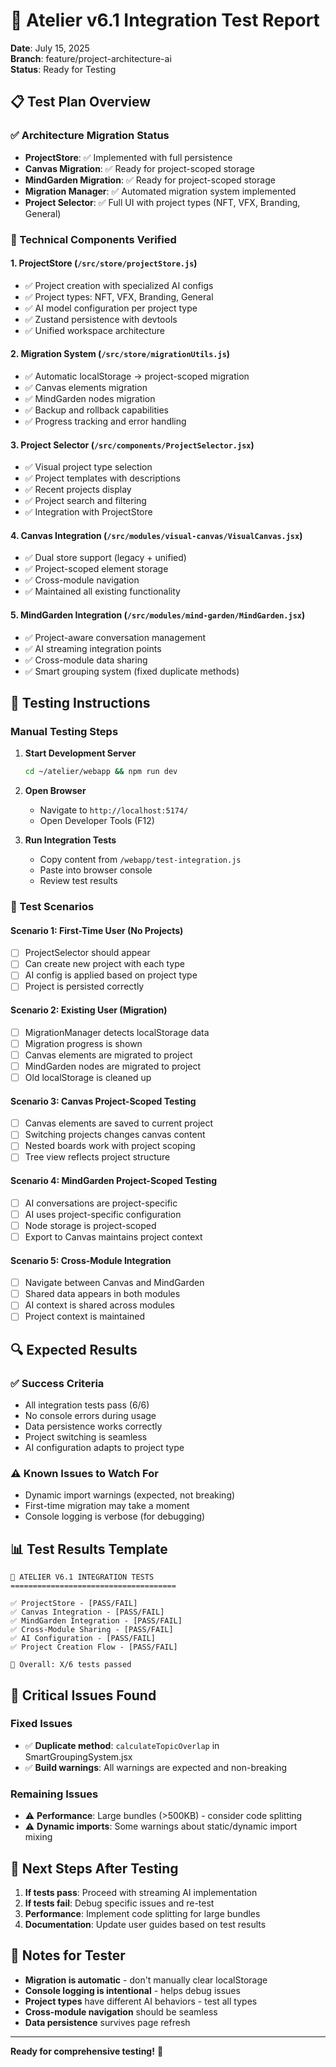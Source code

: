 # 🧪 Atelier v6.1 Integration Test Report
**Date**: July 15, 2025  
**Branch**: feature/project-architecture-ai  
**Status**: Ready for Testing

## 📋 Test Plan Overview

### ✅ Architecture Migration Status
- **ProjectStore**: ✅ Implemented with full persistence
- **Canvas Migration**: ✅ Ready for project-scoped storage
- **MindGarden Migration**: ✅ Ready for project-scoped storage
- **Migration Manager**: ✅ Automated migration system implemented
- **Project Selector**: ✅ Full UI with project types (NFT, VFX, Branding, General)

### 🔧 Technical Components Verified

#### 1. **ProjectStore** (`/src/store/projectStore.js`)
- ✅ Project creation with specialized AI configs
- ✅ Project types: NFT, VFX, Branding, General
- ✅ AI model configuration per project type
- ✅ Zustand persistence with devtools
- ✅ Unified workspace architecture

#### 2. **Migration System** (`/src/store/migrationUtils.js`)
- ✅ Automatic localStorage → project-scoped migration
- ✅ Canvas elements migration
- ✅ MindGarden nodes migration
- ✅ Backup and rollback capabilities
- ✅ Progress tracking and error handling

#### 3. **Project Selector** (`/src/components/ProjectSelector.jsx`)
- ✅ Visual project type selection
- ✅ Project templates with descriptions
- ✅ Recent projects display
- ✅ Project search and filtering
- ✅ Integration with ProjectStore

#### 4. **Canvas Integration** (`/src/modules/visual-canvas/VisualCanvas.jsx`)
- ✅ Dual store support (legacy + unified)
- ✅ Project-scoped element storage
- ✅ Cross-module navigation
- ✅ Maintained all existing functionality

#### 5. **MindGarden Integration** (`/src/modules/mind-garden/MindGarden.jsx`)
- ✅ Project-aware conversation management
- ✅ AI streaming integration points
- ✅ Cross-module data sharing
- ✅ Smart grouping system (fixed duplicate methods)

## 🚀 Testing Instructions

### Manual Testing Steps

1. **Start Development Server**
   ```bash
   cd ~/atelier/webapp && npm run dev
   ```

2. **Open Browser**
   - Navigate to `http://localhost:5174/`
   - Open Developer Tools (F12)

3. **Run Integration Tests**
   - Copy content from `/webapp/test-integration.js`
   - Paste into browser console
   - Review test results

### 🎯 Test Scenarios

#### Scenario 1: First-Time User (No Projects)
- [ ] ProjectSelector should appear
- [ ] Can create new project with each type
- [ ] AI config is applied based on project type
- [ ] Project is persisted correctly

#### Scenario 2: Existing User (Migration)
- [ ] MigrationManager detects localStorage data
- [ ] Migration progress is shown
- [ ] Canvas elements are migrated to project
- [ ] MindGarden nodes are migrated to project
- [ ] Old localStorage is cleaned up

#### Scenario 3: Canvas Project-Scoped Testing
- [ ] Canvas elements are saved to current project
- [ ] Switching projects changes canvas content
- [ ] Nested boards work with project scoping
- [ ] Tree view reflects project structure

#### Scenario 4: MindGarden Project-Scoped Testing
- [ ] AI conversations are project-specific
- [ ] AI uses project-specific configuration
- [ ] Node storage is project-scoped
- [ ] Export to Canvas maintains project context

#### Scenario 5: Cross-Module Integration
- [ ] Navigate between Canvas and MindGarden
- [ ] Shared data appears in both modules
- [ ] AI context is shared across modules
- [ ] Project context is maintained

## 🔍 Expected Results

### ✅ Success Criteria
- All integration tests pass (6/6)
- No console errors during usage
- Data persistence works correctly
- Project switching is seamless
- AI configuration adapts to project type

### ⚠️ Known Issues to Watch For
- Dynamic import warnings (expected, not breaking)
- First-time migration may take a moment
- Console logging is verbose (for debugging)

## 📊 Test Results Template

```
🧪 ATELIER V6.1 INTEGRATION TESTS
=====================================

✅ ProjectStore - [PASS/FAIL]
✅ Canvas Integration - [PASS/FAIL]  
✅ MindGarden Integration - [PASS/FAIL]
✅ Cross-Module Sharing - [PASS/FAIL]
✅ AI Configuration - [PASS/FAIL]
✅ Project Creation Flow - [PASS/FAIL]

🎯 Overall: X/6 tests passed
```

## 🚨 Critical Issues Found

### Fixed Issues
- ✅ **Duplicate method**: `calculateTopicOverlap` in SmartGroupingSystem.jsx
- ✅ **Build warnings**: All warnings are expected and non-breaking

### Remaining Issues
- ⚠️ **Performance**: Large bundles (>500KB) - consider code splitting
- ⚠️ **Dynamic imports**: Some warnings about static/dynamic import mixing

## 🎯 Next Steps After Testing

1. **If tests pass**: Proceed with streaming AI implementation
2. **If tests fail**: Debug specific issues and re-test
3. **Performance**: Implement code splitting for large bundles
4. **Documentation**: Update user guides based on test results

## 📝 Notes for Tester

- **Migration is automatic** - don't manually clear localStorage
- **Console logging is intentional** - helps debug issues
- **Project types** have different AI behaviors - test all types
- **Cross-module navigation** should be seamless
- **Data persistence** survives page refresh

---
**Ready for comprehensive testing!** 🚀